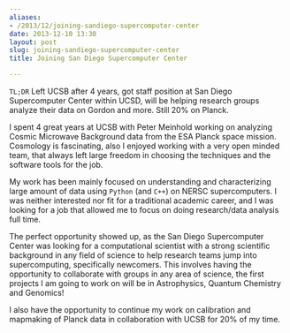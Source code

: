 ```yaml
---
aliases:
- /2013/12/joining-sandiego-supercomputer-center
date: 2013-12-10 13:30
layout: post
slug: joining-sandiego-supercomputer-center
title: Joining San Diego Supercomputer Center

---
```


`TL;DR`
Left UCSB after 4 years, got staff position at San Diego Supercomputer Center within UCSD, will be helping research groups analyze their data on Gordon and more. Still 20% on Planck.

I spent 4 great years at UCSB with Peter Meinhold working on analyzing Cosmic Microwave Background data from the ESA Planck space mission.
Cosmology is fascinating, also I enjoyed working with a very open minded team, that always left large freedom in choosing the techniques and the software tools for the job.

My work has been mainly focused on understanding and characterizing large amount of data using `Python` (and `C++`) on NERSC supercomputers.
I was neither interested nor fit for a traditional academic career, and I was looking for a job that allowed me to focus on doing research/data analysis full time.

The perfect opportunity showed up, as the San Diego Supercomputer Center was looking for a computational scientist with a strong scientific background in any field of science to help research teams jump into supercomputing, specifically newcomers.  This involves having the opportunity to collaborate with groups in any area of science, the first projects I am going to work on will be in Astrophysics, Quantum Chemistry and Genomics!

I also have the opportunity to continue my work on calibration and mapmaking of Planck data in collaboration with UCSB for 20% of my time.
